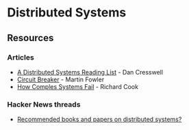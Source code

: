 # Distributed Systems

## Resources

### Articles

* [A Distributed Systems Reading List](https://dancres.github.io/Pages/) - Dan Cresswell
* [Circuit Breaker](https://martinfowler.com/bliki/CircuitBreaker.html) - Martin Fowler
* [How Comples Systems Fail](https://how.complexsystems.fail/) - Richard Cook

### Hacker News threads

*  [Recommended books and papers on distributed systems?](https://news.ycombinator.com/item?id=25987664)



